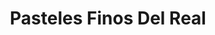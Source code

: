 ---
title: "Pasteles Finos Del Real"
url: /nezahualcoyotl/pasteles-finos-del-real-avenida-doctor-gustavo-baz/
shop: pastelería
---